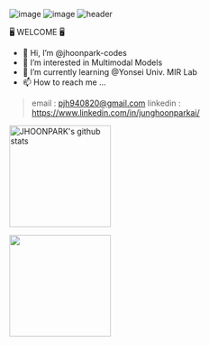 ![image](https://img.shields.io/badge/LinkedIn-0077B5?style=for-the-badge&logo=linkedin&logoColor=white)
![image](https://img.shields.io/badge/Google_Scholar-4285F4?style=for-the-badge&logo=google-scholar&logoColor=white)
![header](https://capsule-render.vercel.app/api?type=waving&color=gradient&height=250&section=header&text=JHOONPARK_CODE&fontSize=90)


🖥️ WELCOME 🖥️
- 👋 Hi, I’m @jhoonpark-codes
- 👀 I’m interested in Multimodal Models
- 🌱 I’m currently learning @Yonsei Univ. MIR Lab
- 📫 How to reach me ...
> email : pjh940820@gmail.com
> linkedin : https://www.linkedin.com/in/junghoonparkai/

<!---
jhoonpark-codes/jhoonpark-codes is a ✨ special ✨ repository because its `README.md` (this file) appears on your GitHub profile.
You can click the Preview link to take a look at your changes.
--->

<a href="https://github.com/jhoonpark-codes"><img align="center" style="height:180px" src="https://github-readme-stats.vercel.app/api?username=jhoonpark-codes&show_icons=true&include_all_commits=true&theme=nord&hide_border=true" alt="JHOONPARK's github stats"/></a>

<a href="https://github.com/jhoonpark-codes"><img align="center" style="height:180px" src="https://github-readme-stats.vercel.app/api/top-langs/?username=jhoonpark-codes&layout=compact&theme=nord&hide_border=true" /></a> 
